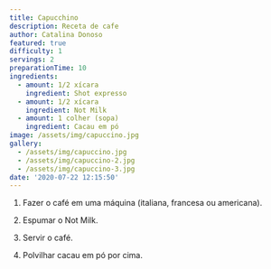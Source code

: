 ```yaml
---
title: Capucchino
description: Receta de cafe
author: Catalina Donoso
featured: true
difficulty: 1
servings: 2
preparationTime: 10
ingredients:
  - amount: 1/2 xícara 
    ingredient: Shot expresso
  - amount: 1/2 xícara
    ingredient: Not Milk
  - amount: 1 colher (sopa)
    ingredient: Cacau em pó
image: /assets/img/capuccino.jpg
gallery:
  - /assets/img/capuccino.jpg
  - /assets/img/capuccino-2.jpg
  - /assets/img/capuccino-3.jpg
date: '2020-07-22 12:15:50'
---
```

1. Fazer o café em uma máquina (italiana, francesa ou americana).

2. Espumar o Not Milk.

3. Servir o café.

4.  Polvilhar cacau em pó por cima.
